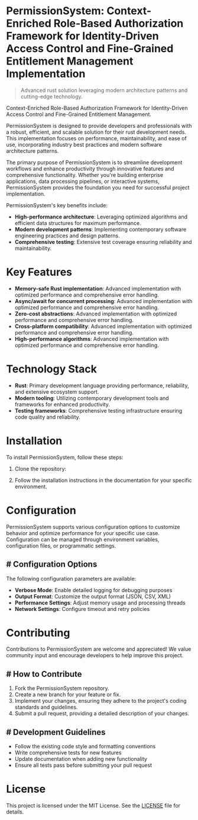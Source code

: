 <!-- fallback_PermissionSystem_20251028215158_10224 -->

# PermissionSystem: Context-Enriched Role-Based Authorization Framework for Identity-Driven Access Control and Fine-Grained Entitlement Management Implementation
> Advanced rust solution leveraging modern architecture patterns and cutting-edge technology.

Context-Enriched Role-Based Authorization Framework for Identity-Driven Access Control and Fine-Grained Entitlement Management.

PermissionSystem is designed to provide developers and professionals with a robust, efficient, and scalable solution for their rust development needs. This implementation focuses on performance, maintainability, and ease of use, incorporating industry best practices and modern software architecture patterns.

The primary purpose of PermissionSystem is to streamline development workflows and enhance productivity through innovative features and comprehensive functionality. Whether you're building enterprise applications, data processing pipelines, or interactive systems, PermissionSystem provides the foundation you need for successful project implementation.

PermissionSystem's key benefits include:

* **High-performance architecture**: Leveraging optimized algorithms and efficient data structures for maximum performance.
* **Modern development patterns**: Implementing contemporary software engineering practices and design patterns.
* **Comprehensive testing**: Extensive test coverage ensuring reliability and maintainability.

# Key Features

* **Memory-safe Rust implementation**: Advanced implementation with optimized performance and comprehensive error handling.
* **Async/await for concurrent processing**: Advanced implementation with optimized performance and comprehensive error handling.
* **Zero-cost abstractions**: Advanced implementation with optimized performance and comprehensive error handling.
* **Cross-platform compatibility**: Advanced implementation with optimized performance and comprehensive error handling.
* **High-performance algorithms**: Advanced implementation with optimized performance and comprehensive error handling.

# Technology Stack

* **Rust**: Primary development language providing performance, reliability, and extensive ecosystem support.
* **Modern tooling**: Utilizing contemporary development tools and frameworks for enhanced productivity.
* **Testing frameworks**: Comprehensive testing infrastructure ensuring code quality and reliability.

# Installation

To install PermissionSystem, follow these steps:

1. Clone the repository:


2. Follow the installation instructions in the documentation for your specific environment.

# Configuration

PermissionSystem supports various configuration options to customize behavior and optimize performance for your specific use case. Configuration can be managed through environment variables, configuration files, or programmatic settings.

## # Configuration Options

The following configuration parameters are available:

* **Verbose Mode**: Enable detailed logging for debugging purposes
* **Output Format**: Customize the output format (JSON, CSV, XML)
* **Performance Settings**: Adjust memory usage and processing threads
* **Network Settings**: Configure timeout and retry policies

# Contributing

Contributions to PermissionSystem are welcome and appreciated! We value community input and encourage developers to help improve this project.

## # How to Contribute

1. Fork the PermissionSystem repository.
2. Create a new branch for your feature or fix.
3. Implement your changes, ensuring they adhere to the project's coding standards and guidelines.
4. Submit a pull request, providing a detailed description of your changes.

## # Development Guidelines

* Follow the existing code style and formatting conventions
* Write comprehensive tests for new features
* Update documentation when adding new functionality
* Ensure all tests pass before submitting your pull request

# License

This project is licensed under the MIT License. See the [LICENSE](https://github.com/pethmm/PermissionSystem/blob/main/LICENSE) file for details.

